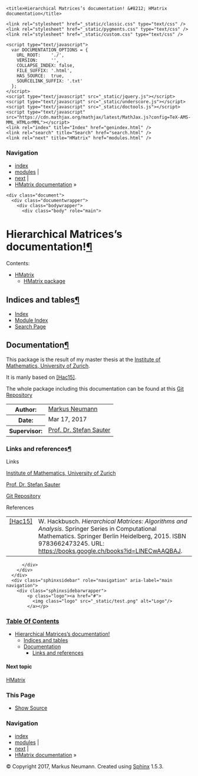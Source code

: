 <!DOCTYPE html PUBLIC "-//W3C//DTD XHTML 1.0 Transitional//EN"
  "http://www.w3.org/TR/xhtml1/DTD/xhtml1-transitional.dtd">


<html xmlns="http://www.w3.org/1999/xhtml">
  <head>
    <meta http-equiv="Content-Type" content="text/html; charset=utf-8" />
    
    <title>Hierarchical Matrices’s documentation! &#8212; HMatrix  documentation</title>
    
    <link rel="stylesheet" href="_static/classic.css" type="text/css" />
    <link rel="stylesheet" href="_static/pygments.css" type="text/css" />
    <link rel="stylesheet" href="_static/custom.css" type="text/css" />
    
    <script type="text/javascript">
      var DOCUMENTATION_OPTIONS = {
        URL_ROOT:    './',
        VERSION:     '',
        COLLAPSE_INDEX: false,
        FILE_SUFFIX: '.html',
        HAS_SOURCE:  true,
        SOURCELINK_SUFFIX: '.txt'
      };
    </script>
    <script type="text/javascript" src="_static/jquery.js"></script>
    <script type="text/javascript" src="_static/underscore.js"></script>
    <script type="text/javascript" src="_static/doctools.js"></script>
    <script type="text/javascript" src="https://cdn.mathjax.org/mathjax/latest/MathJax.js?config=TeX-AMS-MML_HTMLorMML"></script>
    <link rel="index" title="Index" href="genindex.html" />
    <link rel="search" title="Search" href="search.html" />
    <link rel="next" title="HMatrix" href="modules.html" /> 
  </head>
  <body role="document">
    <div class="related" role="navigation" aria-label="related navigation">
      <h3>Navigation</h3>
      <ul>
        <li class="right" style="margin-right: 10px">
          <a href="genindex.html" title="General Index"
             accesskey="I">index</a></li>
        <li class="right" >
          <a href="py-modindex.html" title="Python Module Index"
             >modules</a> |</li>
        <li class="right" >
          <a href="modules.html" title="HMatrix"
             accesskey="N">next</a> |</li>
        <li class="nav-item nav-item-0"><a href="#">HMatrix  documentation</a> &#187;</li> 
      </ul>
    </div>  

    <div class="document">
      <div class="documentwrapper">
        <div class="bodywrapper">
          <div class="body" role="main">
            
  <div class="section" id="hierarchical-matrices-s-documentation">
<h1>Hierarchical Matrices&#8217;s documentation!<a class="headerlink" href="#hierarchical-matrices-s-documentation" title="Permalink to this headline">¶</a></h1>
<div class="toctree-wrapper compound">
<p class="caption"><span class="caption-text">Contents:</span></p>
<ul>
<li class="toctree-l1"><a class="reference internal" href="modules.html">HMatrix</a><ul>
<li class="toctree-l2"><a class="reference internal" href="HMatrix.html">HMatrix package</a></li>
</ul>
</li>
</ul>
</div>
<div class="section" id="indices-and-tables">
<h2>Indices and tables<a class="headerlink" href="#indices-and-tables" title="Permalink to this headline">¶</a></h2>
<ul class="simple">
<li><a class="reference internal" href="genindex.html"><span class="std std-ref">Index</span></a></li>
<li><a class="reference internal" href="py-modindex.html"><span class="std std-ref">Module Index</span></a></li>
<li><a class="reference internal" href="search.html"><span class="std std-ref">Search Page</span></a></li>
</ul>
</div>
<div class="section" id="documentation">
<h2>Documentation<a class="headerlink" href="#documentation" title="Permalink to this headline">¶</a></h2>
<p>This package is the result of my master thesis at the <a class="reference external" href="http://www.math.uzh.ch/index.php?&amp;L=1">Institute of Mathematics, University of Zurich</a>.</p>
<p>It is manly based on <a class="reference internal" href="#hackbusch2015hierarchical" id="id1">[Hac15]</a>.</p>
<p>The whole package including this documentation can be found at this <a class="reference external" href="https://git.math.uzh.ch/markus.neumann/HMatrix">Git Repository</a></p>
<table class="docutils field-list" frame="void" rules="none">
<col class="field-name" />
<col class="field-body" />
<tbody valign="top">
<tr class="field-odd field"><th class="field-name">Author:</th><td class="field-body"><a class="reference external" href="mailto:markus&#46;neumann&#37;&#52;&#48;math&#46;uzh&#46;ch">Markus Neumann</a></td>
</tr>
<tr class="field-even field"><th class="field-name">Date:</th><td class="field-body">Mar 17, 2017</td>
</tr>
<tr class="field-odd field"><th class="field-name">Supervisor:</th><td class="field-body"><a class="reference external" href="http://www.math.uzh.ch/index.php?professur&amp;key1=105&amp;L=1">Prof. Dr. Stefan Sauter</a></td>
</tr>
</tbody>
</table>
<div class="section" id="links-and-references">
<h3>Links and references<a class="headerlink" href="#links-and-references" title="Permalink to this headline">¶</a></h3>
<p class="rubric">Links</p>
<p><a class="reference external" href="http://www.math.uzh.ch/index.php?&amp;L=1">Institute of Mathematics, University of Zurich</a></p>
<p><a class="reference external" href="http://www.math.uzh.ch/index.php?professur&amp;key1=105&amp;L=1">Prof. Dr. Stefan Sauter</a></p>
<p><a class="reference external" href="https://git.math.uzh.ch/markus.neumann/HMatrix">Git Repository</a></p>
<p class="rubric">References</p>
<p id="bibtex-bibliography-index-0"><table class="docutils citation" frame="void" id="hackbusch2015hierarchical" rules="none">
<colgroup><col class="label" /><col /></colgroup>
<tbody valign="top">
<tr><td class="label"><a class="fn-backref" href="#id1">[Hac15]</a></td><td>W.&nbsp;Hackbusch. <em>Hierarchical Matrices: Algorithms and Analysis</em>. Springer Series in Computational Mathematics. Springer Berlin Heidelberg, 2015. ISBN 9783662473245. URL: <a class="reference external" href="https://books.google.ch/books?id=LlNECwAAQBAJ">https://books.google.ch/books?id=LlNECwAAQBAJ</a>.</td></tr>
</tbody>
</table>
</p>
</div>
</div>
</div>


          </div>
        </div>
      </div>
      <div class="sphinxsidebar" role="navigation" aria-label="main navigation">
        <div class="sphinxsidebarwrapper">
            <p class="logo"><a href="#">
              <img class="logo" src="_static/test.png" alt="Logo"/>
            </a></p>
  <h3><a href="#">Table Of Contents</a></h3>
  <ul>
<li><a class="reference internal" href="#">Hierarchical Matrices&#8217;s documentation!</a><ul>
<li><a class="reference internal" href="#indices-and-tables">Indices and tables</a></li>
<li><a class="reference internal" href="#documentation">Documentation</a><ul>
<li><a class="reference internal" href="#links-and-references">Links and references</a></li>
</ul>
</li>
</ul>
</li>
</ul>

  <h4>Next topic</h4>
  <p class="topless"><a href="modules.html"
                        title="next chapter">HMatrix</a></p>
  <div role="note" aria-label="source link">
    <h3>This Page</h3>
    <ul class="this-page-menu">
      <li><a href="_sources/index.rst.txt"
            rel="nofollow">Show Source</a></li>
    </ul>
   </div>
<div id="searchbox" style="display: none" role="search">
  <h3>Quick search</h3>
    <form class="search" action="search.html" method="get">
      <div><input type="text" name="q" /></div>
      <div><input type="submit" value="Go" /></div>
      <input type="hidden" name="check_keywords" value="yes" />
      <input type="hidden" name="area" value="default" />
    </form>
</div>
<script type="text/javascript">$('#searchbox').show(0);</script>
        </div>
      </div>
      <div class="clearer"></div>
    </div>
    <div class="related" role="navigation" aria-label="related navigation">
      <h3>Navigation</h3>
      <ul>
        <li class="right" style="margin-right: 10px">
          <a href="genindex.html" title="General Index"
             >index</a></li>
        <li class="right" >
          <a href="py-modindex.html" title="Python Module Index"
             >modules</a> |</li>
        <li class="right" >
          <a href="modules.html" title="HMatrix"
             >next</a> |</li>
        <li class="nav-item nav-item-0"><a href="#">HMatrix  documentation</a> &#187;</li> 
      </ul>
    </div>
    <div class="footer" role="contentinfo">
        &#169; Copyright 2017, Markus Neumann.
      Created using <a href="http://sphinx-doc.org/">Sphinx</a> 1.5.3.
    </div>
  </body>
</html>